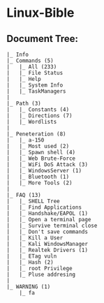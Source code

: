 # Linux-Bible

## Document Tree:
    |_ Info
    |_ Commands (5)
    |   |_ All (233)
    |   |_ File Status
    |   |_ Help
    |   |_ System Info
    |   |_ TaskManagers
    |
    |_ Path (3)
    |   |_ Constants (4)
    |   |_ Directions (7)
    |   |_ Wordlists
    |
    |_ Peneteration (8)
    |   |_ a-150
    |   |_ Most used (2)
    |   |_ Spawn shell (4)
    |   |_ Web Brute-Force
    |   |_ WiFi DoS Attack (3)
    |   |_ WindowsServer (1)
    |   |_ Bluetooth (1)
    |   |_ More Tools (2)
    |
    |_ FAQ (13)
    |   |_ SHELL Tree
    |   |_ Find Applications
    |   |_ Handshake/EAPOL (1)
    |   |_ Open a terminal page
    |   |_ Survive terminal close
    |   |_ Don't save commands
    |   |_ Kill a User
    |   |_ Kali WindowsManager
    |   |_ Realtek Drivers (1)
    |   |_ ETag vuln
    |   |_ Hash (2)
    |   |_ root Privilege
    |   |_ Pluse addresing
    |
    |_ WARNING (1)
        |_ fa
